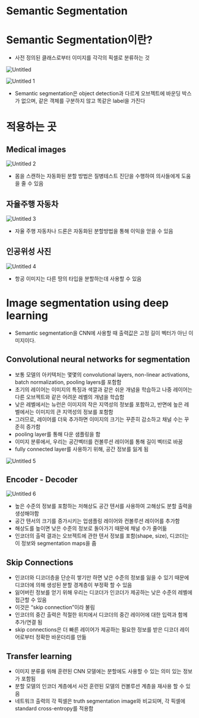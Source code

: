 # Semantic Segmentation


# Semantic Segmentation이란?

- 사전 정의된 클래스로부터 이미지를 각각의 픽셀로 분류하는 것

![Untitled](https://user-images.githubusercontent.com/80506107/177154205-f4d52a72-c8b5-465d-b769-fcadfa94be4d.png)

![Untitled 1](https://user-images.githubusercontent.com/80506107/177154211-51d470ab-adda-4a60-adad-5be0dc18e1ca.png)


- Semantic segmentation은 object detection과 다르게 오브젝트에 바운딩 박스가 없으며, 같은 객체를 구분하지 않고 똑같은 label을 가진다

# 적용하는 곳

## Medical images

![Untitled 2](https://user-images.githubusercontent.com/80506107/177154295-15cb44df-befc-484d-94d6-2a50f6549154.png)

- 몸을 스캔하는 자동화된 분할 방법은 질병테스트 진단을 수행하여 의사들에게 도움을 줄 수 있음

## 자율주행 자동차

![Untitled 3](https://user-images.githubusercontent.com/80506107/177154316-8c4ada51-bbda-4556-98f2-c45af679e73f.png)

- 자율 주행 자동차나 드론은 자동화된 분할방법을 통해 이익을 얻을 수 있음

## 인공위성 사진

![Untitled 4](https://user-images.githubusercontent.com/80506107/177154329-c1068704-b78c-4f16-94db-4aa72ba8288a.png)

- 항공 이미지는 다른 땅의 타입을 분할하는데 사용할 수 있음

# Image segmentation using deep learning

- Semantic segmentation을 CNN에 사용할 때 출력값은 고정 길이 벡터가 아닌 이미지이다.

## Convolutional neural networks for segmentation

- 보통 모델의 아키텍처는 몇몇의 convolutional layers, non-linear activations, batch normalization, pooling layers를 포함함
- 초기의 레이어는 이미지의 특징과 색깔과 같은 쉬운 개념을 학습하고 나중 레이어는 다른 오브젝트와 같은 어려운 레벨의 개념을 학습함
- 낮은 레벨에서는 뉴런은 이미지의 작은 지역성의 정보를 포함하고, 반면에 높은 레벨에서는 이미지의 큰 지역성의 정보를 포함함
- 그러므로, 레이어를 더욱 추가하면 이미지의 크기는 꾸준히 감소하고 채널 수는 꾸준히 증가함
- pooling layer를 통해 다운 샘플링을 함
- 이미지 분류에서, 우리는 공간벡터를 컨볼루션 레이어를 통해 길이 벡터로 바꿈
- fully connected layer를 사용하기 위해, 공간 정보를 잃게 됨

![Untitled 5](https://user-images.githubusercontent.com/80506107/177154363-ebdaa613-736c-490b-a42e-97ac02739abc.png)

## Encoder - Decoder

![Untitled 6](https://user-images.githubusercontent.com/80506107/177154376-0289e0d0-5cb9-4efa-9307-8f9791df0077.png)

- 높은 수준의 정보를 포함하는 저해상도 공간 텐서를 사용하여 고해상도 분할 출력을 생성해야함
- 공간 텐서의 크기를 증가시키는 업샘플링 레이어와 컨볼루션 레이어를 추가함
- 해상도를 높이면 낮은 수준의 정보로 돌아가기 때문에 채널 수가 줄어듦
- 인코더의 출력 결과는 오브젝트에 관한 텐서 정보를 포함(shape, size), 디코더는 이 정보와 segmentation maps을 줌

## Skip Connections

- 인코더와 디코더층을 단순히  쌓기만 하면 낮은 수준의 정보를 잃을  수 있기 때문에 디코더에 의해 생성된 분할 경계층이 부정확 할 수 있음
- 잃어버린 정보를 얻기 위해 우리는 디코더가 인코더가 제공하는 낮은 수준의 레벨에 접근할 수 있음
- 이것은 “skip connection”이라 불림
- 인코더의 중간 출력은 적절한 위치에서 디코더의 중간 레이어에 대한 입력과 함께 추가/연결 됨
- skip connections은 더 빠른 레이어가 제공하는 필요한 정보를 받은 디코더 레이어로부터 정확한 바운더리를 만듦

## Transfer learning

- 이미지 분류를 위해 훈련된 CNN 모델에는 분할에도 사용할 수 있는 의미 있는 정보가 포함됨
- 분할 모델의 인코더 계층에서 사전 훈련된 모델의 컨볼루션 계층을 재사용 할 수 있음
- 네트워크 출력의 각 픽셀은 truth segmentation image와 비교되며, 각 픽셀에 standard cross-entropy를 적용함
